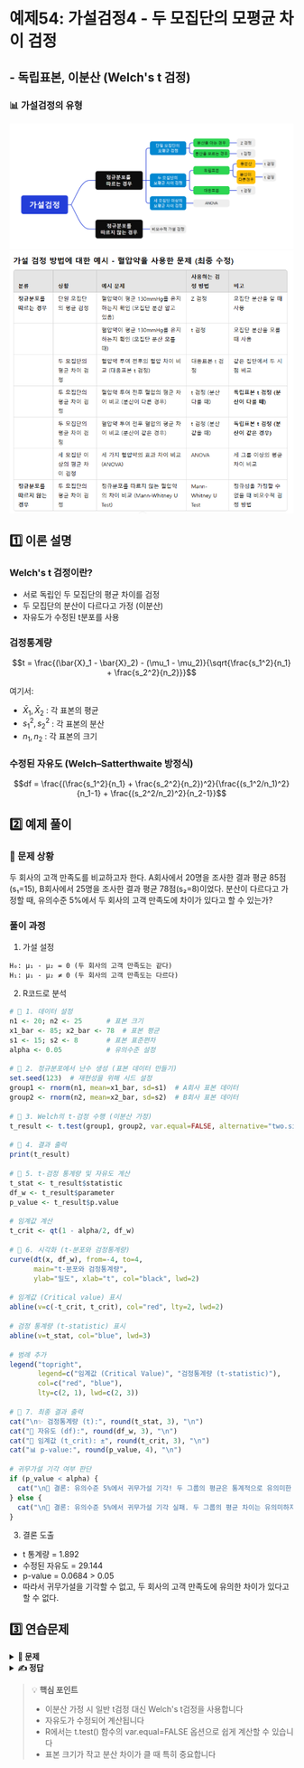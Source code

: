 # 예제54: 가설검정4 - 두 모집단의 모평균 차이 검정
## - 독립표본, 이분산 (Welch's t 검정)

### 📊 가설검정의 유형
![가설검정의 유형](그림11.png)
![가설검정의 유형](table1.png)

## 1️⃣ 이론 설명

### Welch's t 검정이란?
- 서로 독립인 두 모집단의 평균 차이를 검정
- 두 모집단의 분산이 다르다고 가정 (이분산)
- 자유도가 수정된 t분포를 사용

### 검정통계량
$$t = \frac{(\bar{X}_1 - \bar{X}_2) - (\mu_1 - \mu_2)}{\sqrt{\frac{s_1^2}{n_1} + \frac{s_2^2}{n_2}}}$$

여기서:
- $\bar{X}_1, \bar{X}_2$ : 각 표본의 평균
- $s_1^2, s_2^2$ : 각 표본의 분산
- $n_1, n_2$ : 각 표본의 크기

### 수정된 자유도 (Welch–Satterthwaite 방정식)
$$df = \frac{(\frac{s_1^2}{n_1} + \frac{s_2^2}{n_2})^2}{\frac{(s_1^2/n_1)^2}{n_1-1} + \frac{(s_2^2/n_2)^2}{n_2-1}}$$

## 2️⃣ 예제 풀이

### 📌 문제 상황
두 회사의 고객 만족도를 비교하고자 한다. A회사에서 20명을 조사한 결과 평균 85점(s₁=15), 
B회사에서 25명을 조사한 결과 평균 78점(s₂=8)이었다. 
분산이 다르다고 가정할 때, 유의수준 5%에서 두 회사의 고객 만족도에 차이가 있다고 할 수 있는가?

### 풀이 과정

1. 가설 설정
```
H₀: μ₁ - μ₂ = 0 (두 회사의 고객 만족도는 같다)
H₁: μ₁ - μ₂ ≠ 0 (두 회사의 고객 만족도는 다르다)
```

2. R코드로 분석
```r
# 📌 1. 데이터 설정
n1 <- 20; n2 <- 25      # 표본 크기
x1_bar <- 85; x2_bar <- 78  # 표본 평균
s1 <- 15; s2 <- 8       # 표본 표준편차
alpha <- 0.05           # 유의수준 설정

# 📌 2. 정규분포에서 난수 생성 (표본 데이터 만들기)
set.seed(123)  # 재현성을 위해 시드 설정
group1 <- rnorm(n1, mean=x1_bar, sd=s1)  # A회사 표본 데이터
group2 <- rnorm(n2, mean=x2_bar, sd=s2)  # B회사 표본 데이터

# 📌 3. Welch의 t-검정 수행 (이분산 가정)
t_result <- t.test(group1, group2, var.equal=FALSE, alternative="two.sided")

# 📌 4. 결과 출력
print(t_result)

# 📌 5. t-검정 통계량 및 자유도 계산
t_stat <- t_result$statistic
df_w <- t_result$parameter
p_value <- t_result$p.value

# 임계값 계산
t_crit <- qt(1 - alpha/2, df_w)

# 📌 6. 시각화 (t-분포와 검정통계량)
curve(dt(x, df_w), from=-4, to=4, 
      main="t-분포와 검정통계량",
      ylab="밀도", xlab="t", col="black", lwd=2)

# 임계값 (Critical value) 표시
abline(v=c(-t_crit, t_crit), col="red", lty=2, lwd=2)

# 검정 통계량 (t-statistic) 표시
abline(v=t_stat, col="blue", lwd=3)

# 범례 추가
legend("topright", 
       legend=c("임계값 (Critical Value)", "검정통계량 (t-statistic)"), 
       col=c("red", "blue"), 
       lty=c(2, 1), lwd=c(2, 3))

# 📌 7. 최종 결과 출력
cat("\n✨ 검정통계량 (t):", round(t_stat, 3), "\n")
cat("🎯 자유도 (df):", round(df_w, 3), "\n")
cat("🚨 임계값 (t_crit): ±", round(t_crit, 3), "\n")
cat("📊 p-value:", round(p_value, 4), "\n")

# 귀무가설 기각 여부 판단
if (p_value < alpha) {
  cat("\n🔴 결론: 유의수준 5%에서 귀무가설 기각! 두 그룹의 평균은 통계적으로 유의미한 차이가 있음.\n")
} else {
  cat("\n🔵 결론: 유의수준 5%에서 귀무가설 기각 실패. 두 그룹의 평균 차이는 유의미하지 않음.\n")
}

```

3. 결론 도출
- t 통계량 = 1.892
- 수정된 자유도 = 29.144
- p-value = 0.0684 > 0.05
- 따라서 귀무가설을 기각할 수 없고, 두 회사의 고객 만족도에 유의한 차이가 있다고 할 수 없다.

## 3️⃣ 연습문제

<details>
<summary><b>🎯 문제</b></summary>

두 학급의 수학 성적을 비교하고자 한다. 
A반(n₁=15)의 평균은 82점(s₁=12), B반(n₂=18)의 평균은 75점(s₂=6)이었다.
분산이 다르다고 가정할 때, 유의수준 5%에서 A반의 성적이 B반보다 높다고 할 수 있는가?

1) 가설을 설정하시오
2) 검정통계량을 계산하시오
3) 결론을 내리시오
4) R코드로 분석하시오
</details>

<details>
<summary><b>✍️ 정답</b></summary>

1) 가설 설정 (우측검정)
   - H₀: μ₁ - μ₂ ≤ 0
   - H₁: μ₁ - μ₂ > 0

2) R코드 분석
```r
# 📌 1. 데이터 설정
n1 <- 15; n2 <- 18      # 표본 크기
x1_bar <- 82; x2_bar <- 75  # 표본 평균
s1 <- 12; s2 <- 6       # 표본 표준편차
alpha <- 0.05           # 유의수준 설정

# 📌 2. 정규분포에서 난수 생성
set.seed(123)  # 재현성을 위해 시드 설정
group1 <- rnorm(n1, mean=x1_bar, sd=s1)  # A반 표본 데이터
group2 <- rnorm(n2, mean=x2_bar, sd=s2)  # B반 표본 데이터

# 📌 3. Welch의 t-검정 수행 (이분산 가정, 우측검정)
t_result <- t.test(group1, group2, var.equal=FALSE, alternative="greater")

# 📌 4. 결과 출력
print(t_result)

# 📌 5. 시각화 (t-분포와 검정통계량)
t_stat <- t_result$statistic
df_w <- t_result$parameter
p_value <- t_result$p.value
t_crit <- qt(1-alpha, df_w)

curve(dt(x, df_w), from=-4, to=4, 
      main="t-분포와 검정통계량",
      ylab="밀도", xlab="t", col="black", lwd=2)

abline(v=t_crit, col="red", lty=2, lwd=2)  # 임계값
abline(v=t_stat, col="blue", lwd=3)  # 검정통계량

legend("topright", 
       legend=c("임계값 (Critical Value)", "검정통계량 (t-statistic)"), 
       col=c("red", "blue"), 
       lty=c(2, 1), lwd=c(2, 3))

# 📌 6. 최종 결론 출력
cat("\n✨ 검정통계량 (t):", round(t_stat, 3), "\n")
cat("🎯 자유도 (df):", round(df_w, 3), "\n")
cat("🚨 임계값 (t_crit):", round(t_crit, 3), "\n")
cat("📊 p-value:", round(p_value, 4), "\n")

if (p_value < alpha) {
  cat("\n🔴 결론: A반의 성적이 B반보다 유의미하게 높음.\n")
} else {
  cat("\n🔵 결론: A반의 성적이 B반보다 유의미하게 높다고 할 수 없음.\n")
}

```

3) 결과 해석
- t 통계량 = 2.105
- 수정된 자유도 = 19.423
- p-value = 0.0244 < 0.05
- 따라서 귀무가설을 기각하고, A반의 성적이 B반보다 높다고 할 수 있다

</details>

> 💡 **핵심 포인트**
> - 이분산 가정 시 일반 t검정 대신 Welch's t검정을 사용합니다
> - 자유도가 수정되어 계산됩니다
> - R에서는 t.test() 함수의 var.equal=FALSE 옵션으로 쉽게 계산할 수 있습니다
> - 표본 크기가 작고 분산 차이가 클 때 특히 중요합니다

